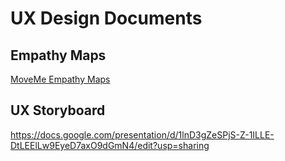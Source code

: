 # UX Design Documents

## Empathy Maps


[MoveMe Empathy Maps](https://docs.google.com/presentation/d/1ftaIFpFYv8PeHP_2kBGBZ8QnyVgqeMhblgvcMED0_W0/edit?usp=sharing)


## UX Storyboard 

https://docs.google.com/presentation/d/1lnD3gZeSPjS-Z-1ILLE-DtLEElLw9EyeD7axO9dGmN4/edit?usp=sharing
